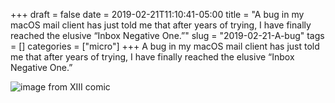 +++draft = falsedate = 2019-02-21T11:10:41-05:00title = "A bug in my macOS mail client has just told me that after years of trying, I have finally reached the elusive “Inbox Negative One.”"slug = "2019-02-21-A-bug"tags = []categories = ["micro"]+++A bug in my macOS mail client has just told me that after years of trying, I have finally reached the elusive “Inbox Negative One.”![image from XIII comic](https://spencergreenhalgh.com/inbox-negative-one.png)